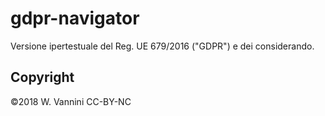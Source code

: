 # gdpr-navigator

Versione ipertestuale del Reg. UE 679/2016 ("GDPR") e dei considerando.

## Copyright

©2018 W. Vannini CC-BY-NC




